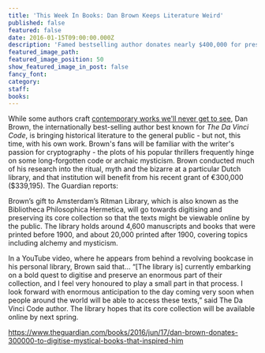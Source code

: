 ```yaml
---
title: 'This Week In Books: Dan Brown Keeps Literature Weird'
published: false
featured: false
date: 2016-01-15T09:00:00.000Z
description: 'Famed bestselling author donates nearly $400,000 for preservation of priceless arcane manuscripts.'
featured_image_path:
featured_image_position: 50
show_featured_image_in_post: false
fancy_font:
category:
staff:
books:
---
```



While some authors craft [contemporary works we'll never get to see](http://www.brooklinebooksmith.com/this-week-in-books/2016/06/06/this-week-in-books-by-the-time-david-mitchell-s-next-book-comes-out-we-ll-all-be-dead/), Dan Brown, the internationally best-selling author best known for *The Da Vinci Code*, is bringing historical literature to the general public - but not, this time, with his own work. Brown's fans will be familiar with the writer's passion for cryptography - the plots of his popular thrillers frequently hinge on some long-forgotten code or archaic mysticism. Brown conducted much of his research into the ritual, myth and the bizarre at a particular Dutch library, and that institution will benefit from his recent grant of €300,000 ($339,195). The Guardian reports:

Brown’s gift to Amsterdam’s Ritman Library, which is also known as the Bibliotheca Philosophica Hermetica, will go towards digitising and preserving its core collection so that the texts might be viewable online by the public. The library holds around 4,600 manuscripts and books that were printed before 1900, and about 20,000 printed after 1900, covering topics including alchemy and mysticism.

In a YouTube video, where he appears from behind a revolving bookcase in his personal library, Brown said that... “[The library is] currently embarking on a bold quest to digitise and preserve an enormous part of their collection, and I feel very honoured to play a small part in that process. I look forward with enormous anticipation to the day coming very soon when people around the world will be able to access these texts,” said The Da Vinci Code author. The library hopes that its core collection will be available online by next spring.

https://www.theguardian.com/books/2016/jun/17/dan-brown-donates-300000-to-digitise-mystical-books-that-inspired-him